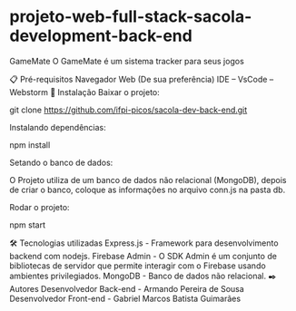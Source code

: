 # projeto-web-full-stack-sacola-development-back-end

GameMate
O GameMate é um sistema tracker para seus jogos

📋 Pré-requisitos
Navegador Web (De sua preferência)
IDE
– VsCode
– Webstorm
🔧 Instalação
Baixar o projeto:

git clone https://github.com/ifpi-picos/sacola-dev-back-end.git

Instalando dependências:

npm install

Setando o banco de dados:

O Projeto utiliza de um banco de dados não relacional (MongoDB), depois de criar o banco, coloque as informações no arquivo conn.js na pasta db.

Rodar o projeto:

npm start

🛠️ Tecnologias utilizadas
Express.js - Framework para desenvolvimento backend com nodejs.
Firebase Admin - O SDK Admin é um conjunto de bibliotecas de servidor que permite interagir com o Firebase usando ambientes privilegiados.
MongoDB - Banco de dados não relacional.
✒️ Autores
Desenvolvedor Back-end - Armando Pereira de Sousa
Desenvolvedor Front-end - Gabriel Marcos Batista Guimarães
